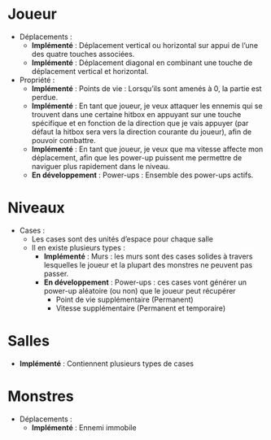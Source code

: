 

# Joueur
- Déplacements :
    - **Implémenté** : Déplacement vertical ou horizontal sur appui de l’une des quatre touches associées.
    - **Implémenté** : Déplacement diagonal en combinant une touche de déplacement vertical et horizontal.
- Propriété :
    - **Implémenté** : Points de vie : Lorsqu’ils sont amenés à 0, la partie est perdue.
    - **Implémenté** : En tant que joueur, je veux attaquer les ennemis qui se trouvent dans une certaine hitbox en appuyant sur une touche spécifique et en fonction de la direction que je vais appuyer (par défaut la hitbox sera vers la direction courante du joueur), afin de pouvoir combattre.
    - **Implémenté** : En tant que joueur, je veux que ma vitesse affecte mon déplacement, afin que les power-up puissent me permettre de naviguer plus rapidement dans le niveau.
    -  **En développement** : Power-ups : Ensemble des power-ups actifs.
# Niveaux
- Cases :
    - Les cases sont des unités d’espace pour chaque salle
    - Il en existe plusieurs types :
        - **Implémenté** : Murs : les murs sont des cases solides à travers lesquelles le joueur et la plupart des monstres ne peuvent pas passer.
        - **En développement** : Power-ups : ces cases vont générer un power-up aléatoire (ou non) que le joueur peut récupérer
            - Point de vie supplémentaire (Permanent)
            - Vitesse supplémentaire (Permanent et temporaire)
# Salles
- **Implémenté** : Contiennent plusieurs types de cases
# Monstres
- Déplacements :
    - **Implémenté** : Ennemi immobile